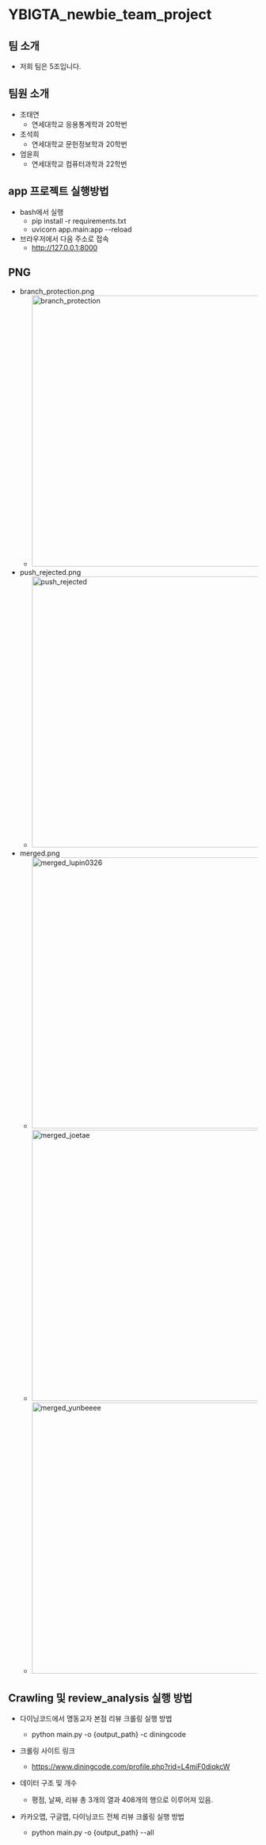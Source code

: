 # YBIGTA_newbie_team_project

## 팀 소개
 - 저희 팀은 5조입니다.

## 팀원 소개
 - 조태연
    - 연세대학교 응용통계학과 20학번
 - 조석희
    - 연세대학교 문헌정보학과 20학번
 - 엄윤희
    - 연세대학교 컴퓨터과학과 22학번
      
## app 프로젝트 실행방법
 - bash에서 실행
    - pip install -r requirements.txt
    - uvicorn app.main:app --reload
 - 브라우저에서 다음 주소로 접속
    - http://127.0.0.1:8000
  
## PNG 
 - branch_protection.png
    - <img width="547" alt="branch_protection" src="https://github.com/user-attachments/assets/d8555ec4-4c49-4700-95ab-bad78c23b334" />
 - push_rejected.png
    - <img width="547" alt="push_rejected" src="https://github.com/user-attachments/assets/e1b453e1-d49c-49c6-82b0-6a3fea6fae92" />
 - merged.png
    - <img width="547" alt="merged_lupin0326" src="https://github.com/user-attachments/assets/b40b7f0d-6a0f-453c-9fa6-51fb9ac9186e" />
    - <img width="547" alt="merged_joetae" src="https://github.com/user-attachments/assets/b183ce4d-115a-4355-ac2e-7247190c6b8d" />
    - <img width="547" alt="merged_yunbeeee" src="https://github.com/user-attachments/assets/0bcb2a76-c69d-40fe-8e92-5d9153ec3200" />

## Crawling 및 review_analysis 실행 방법
 - 다이닝코드에서 명동교자 본점 리뷰 크롤링 실행 방법 
    - python main.py -o {output_path} -c diningcode
 - 크롤링 사이트 링크  
    - https://www.diningcode.com/profile.php?rid=L4miF0diqkcW
 - 데이터 구조 및 개수 
    - 평점, 날짜, 리뷰 총 3개의 열과 408개의 행으로 이루어져 있음.




 - 카카오맵, 구글맵, 다이닝코드 전체 리뷰 크롤링 실행 방법
    - python main.py -o {output_path} --all

